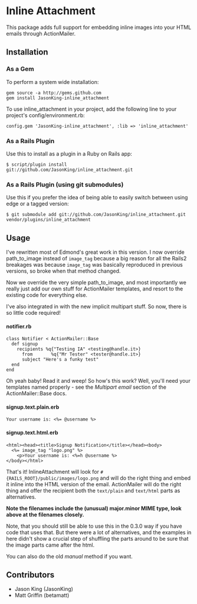 Inline Attachment
=================

This package adds full support for embedding inline images into your HTML emails
through ActionMailer.

Installation
------------

### As a Gem ###

To perform a system wide installation:

	gem source -a http://gems.github.com
	gem install JasonKing-inline_attachment

To use inline_attachment in your project, add the following line to your project's
config/environment.rb:

	config.gem 'JasonKing-inline_attachment', :lib => 'inline_attachment'


### As a Rails Plugin ###

Use this to install as a plugin in a Ruby on Rails app:

	$ script/plugin install git://github.com/JasonKing/inline_attachment.git


### As a Rails Plugin (using git submodules) ###

Use this if you prefer the idea of being able to easily switch between using edge or a tagged version:

	$ git submodule add git://github.com/JasonKing/inline_attachment.git vendor/plugins/inline_attachment


Usage
-----

I've rewritten most of Edmond's great work in this version.  I now override
path_to_image instead of `image_tag` because a big reason for all the Rails2
breakages was because `image_tag` was basically reproduced in previous versions,
so broke when that method changed.

Now we override the very simple path_to_image, and most importantly we really
just add our own stuff for ActionMailer templates, and resort to the existing
code for everything else.

I've also integrated in with the new implicit multipart stuff.  So now, there is
so little code required!

#### notifier.rb
	class Notifier < ActionMailer::Base
	  def signup
	    recipients %q{"Testing IA" <testing@handle.it>}
		  from       %q{"Mr Tester" <tester@handle.it>}
		  subject "Here's a funky test"
	  end
	end
	
Oh yeah baby!  Read it and weep!  So how's this work?  Well, you'll need
your templates named properly - see the _Multipart email_ section of the
ActionMailer::Base docs.
	
#### signup.text.plain.erb
	Your username is: <%= @username %>
	
#### signup.text.html.erb
	<html><head><title>Signup Notification</title></head><body>
	  <%= image_tag "logo.png" %>
		<p>Your username is: <%=h @username %>
	</body></html>


That's it!  InlineAttachment will look for
`#{RAILS_ROOT}/public/images/logo.png` and will do the right thing and embed it
inline into the HTML version of the email.  ActionMailer will do the right thing
and offer the recipient both the `text/plain` and `text/html` parts as alternatives.

**Note the filenames include the (unusual) major.minor MIME type, look above at
the filenames closely.**


Note, that you should still be able to use this in the 0.3.0 way if you have
code that uses that.  But there were a lot of alternatives, and the examples in
here didn't show a crucial step of shuffling the parts around to be sure that
the image parts came after the html.

You can also do the old _manual_ method if you want.


Contributors
------------
 
* Jason King (JasonKing)
* Matt Griffin (betamatt)
